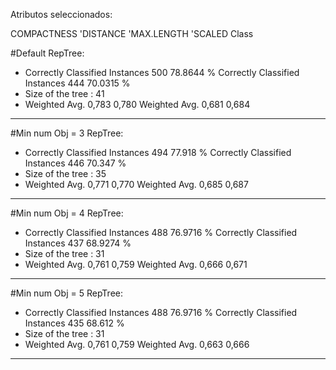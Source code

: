 Atributos seleccionados: 

COMPACTNESS
'DISTANCE
'MAX.LENGTH
'SCALED
Class


#Default RepTree:
* Correctly Classified Instances         500               78.8644 %
Correctly Classified Instances         444               70.0315 %
* Size of the tree : 41
* Weighted Avg. 0,783 0,780
Weighted Avg. 0,681 0,684
---- 

#Min num Obj = 3 RepTree:
* Correctly Classified Instances         494               77.918  %
Correctly Classified Instances         446               70.347  %
* Size of the tree : 35
* Weighted Avg. 0,771 0,770
Weighted Avg. 0,685 0,687
---- 

#Min num Obj = 4 RepTree:
* Correctly Classified Instances         488               76.9716 %
Correctly Classified Instances         437               68.9274 %
* Size of the tree : 31
* Weighted Avg. 0,761 0,759
Weighted Avg. 0,666 0,671
---- 

#Min num Obj = 5 RepTree:
* Correctly Classified Instances         488               76.9716 %
Correctly Classified Instances         435               68.612  %
* Size of the tree : 31
* Weighted Avg. 0,761 0,759
Weighted Avg. 0,663 0,666
---- 

